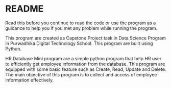 # README

Read this before you continue to read the code or use the program as a guidance to help you if you met any problem while running the program.

This program are created as Capstone Project task in Data Science Program in Purwadhika Digital Technology School. This program are built using Python.

HR Database Mini program are a simple python program that help HR user to efficiently get employee information from the database. This program are equipped with some basic feature such as Create, Read, Update and Delete. The main objective of this program is to collect and access of employee information effectively.
